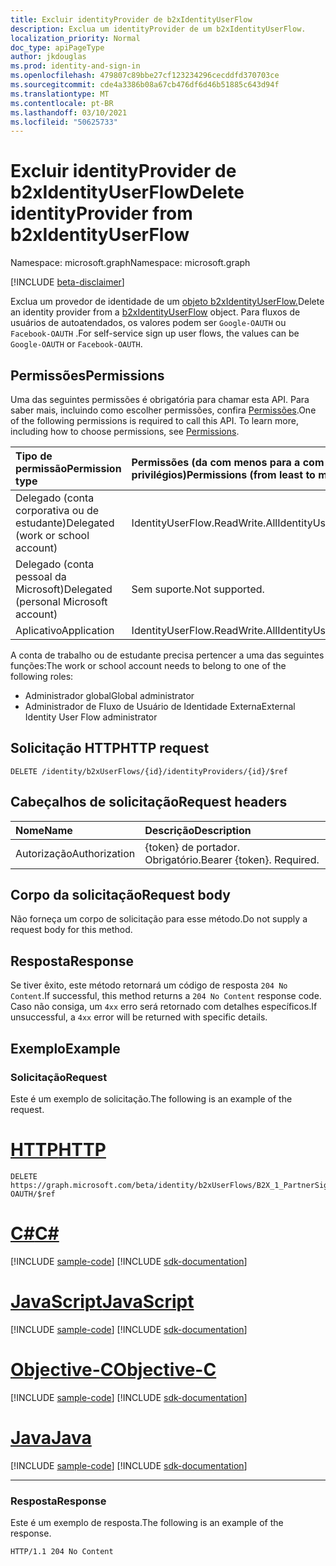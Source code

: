 ```yaml
---
title: Excluir identityProvider de b2xIdentityUserFlow
description: Exclua um identityProvider de um b2xIdentityUserFlow.
localization_priority: Normal
doc_type: apiPageType
author: jkdouglas
ms.prod: identity-and-sign-in
ms.openlocfilehash: 479807c89bbe27cf123234296cecddfd370703ce
ms.sourcegitcommit: cde4a3386b08a67cb476df6d46b51885c643d94f
ms.translationtype: MT
ms.contentlocale: pt-BR
ms.lasthandoff: 03/10/2021
ms.locfileid: "50625733"
---
```

# <a name="delete-identityprovider-from-b2xidentityuserflow"></a><span data-ttu-id="07dbd-103">Excluir identityProvider de b2xIdentityUserFlow</span><span class="sxs-lookup"><span data-stu-id="07dbd-103">Delete identityProvider from b2xIdentityUserFlow</span></span>

<span data-ttu-id="07dbd-104">Namespace: microsoft.graph</span><span class="sxs-lookup"><span data-stu-id="07dbd-104">Namespace: microsoft.graph</span></span>

[!INCLUDE [beta-disclaimer](../../includes/beta-disclaimer.md)]

<span data-ttu-id="07dbd-105">Exclua um provedor de identidade de um [objeto b2xIdentityUserFlow.](../resources/b2xidentityuserflow.md)</span><span class="sxs-lookup"><span data-stu-id="07dbd-105">Delete an identity provider from a [b2xIdentityUserFlow](../resources/b2xidentityuserflow.md) object.</span></span> <span data-ttu-id="07dbd-106">Para fluxos de usuários de autoatendados, os valores podem ser `Google-OAUTH` ou `Facebook-OAUTH` .</span><span class="sxs-lookup"><span data-stu-id="07dbd-106">For self-service sign up user flows, the values can be `Google-OAUTH` or `Facebook-OAUTH`.</span></span>

## <a name="permissions"></a><span data-ttu-id="07dbd-107">Permissões</span><span class="sxs-lookup"><span data-stu-id="07dbd-107">Permissions</span></span>

<span data-ttu-id="07dbd-p102">Uma das seguintes permissões é obrigatória para chamar esta API. Para saber mais, incluindo como escolher permissões, confira [Permissões](/graph/permissions-reference).</span><span class="sxs-lookup"><span data-stu-id="07dbd-p102">One of the following permissions is required to call this API. To learn more, including how to choose permissions, see [Permissions](/graph/permissions-reference).</span></span>

|<span data-ttu-id="07dbd-110">Tipo de permissão</span><span class="sxs-lookup"><span data-stu-id="07dbd-110">Permission type</span></span>      | <span data-ttu-id="07dbd-111">Permissões (da com menos para a com mais privilégios)</span><span class="sxs-lookup"><span data-stu-id="07dbd-111">Permissions (from least to most privileged)</span></span>              |
|:--------------------|:---------------------------------------------------------|
|<span data-ttu-id="07dbd-112">Delegado (conta corporativa ou de estudante)</span><span class="sxs-lookup"><span data-stu-id="07dbd-112">Delegated (work or school account)</span></span>|<span data-ttu-id="07dbd-113">IdentityUserFlow.ReadWrite.All</span><span class="sxs-lookup"><span data-stu-id="07dbd-113">IdentityUserFlow.ReadWrite.All</span></span>|
|<span data-ttu-id="07dbd-114">Delegado (conta pessoal da Microsoft)</span><span class="sxs-lookup"><span data-stu-id="07dbd-114">Delegated (personal Microsoft account)</span></span>| <span data-ttu-id="07dbd-115">Sem suporte.</span><span class="sxs-lookup"><span data-stu-id="07dbd-115">Not supported.</span></span>|
|<span data-ttu-id="07dbd-116">Aplicativo</span><span class="sxs-lookup"><span data-stu-id="07dbd-116">Application</span></span>| <span data-ttu-id="07dbd-117">IdentityUserFlow.ReadWrite.All</span><span class="sxs-lookup"><span data-stu-id="07dbd-117">IdentityUserFlow.ReadWrite.All</span></span>|

<span data-ttu-id="07dbd-118">A conta de trabalho ou de estudante precisa pertencer a uma das seguintes funções:</span><span class="sxs-lookup"><span data-stu-id="07dbd-118">The work or school account needs to belong to one of the following roles:</span></span>

* <span data-ttu-id="07dbd-119">Administrador global</span><span class="sxs-lookup"><span data-stu-id="07dbd-119">Global administrator</span></span>
* <span data-ttu-id="07dbd-120">Administrador de Fluxo de Usuário de Identidade Externa</span><span class="sxs-lookup"><span data-stu-id="07dbd-120">External Identity User Flow administrator</span></span>

## <a name="http-request"></a><span data-ttu-id="07dbd-121">Solicitação HTTP</span><span class="sxs-lookup"><span data-stu-id="07dbd-121">HTTP request</span></span>

<!-- { "blockType": "ignored" } -->

```http
DELETE /identity/b2xUserFlows/{id}/identityProviders/{id}/$ref
```

## <a name="request-headers"></a><span data-ttu-id="07dbd-122">Cabeçalhos de solicitação</span><span class="sxs-lookup"><span data-stu-id="07dbd-122">Request headers</span></span>

|<span data-ttu-id="07dbd-123">Nome</span><span class="sxs-lookup"><span data-stu-id="07dbd-123">Name</span></span>|<span data-ttu-id="07dbd-124">Descrição</span><span class="sxs-lookup"><span data-stu-id="07dbd-124">Description</span></span>|
|:---------------|:----------|
|<span data-ttu-id="07dbd-125">Autorização</span><span class="sxs-lookup"><span data-stu-id="07dbd-125">Authorization</span></span>|<span data-ttu-id="07dbd-p103">{token} de portador. Obrigatório.</span><span class="sxs-lookup"><span data-stu-id="07dbd-p103">Bearer {token}. Required.</span></span>|

## <a name="request-body"></a><span data-ttu-id="07dbd-128">Corpo da solicitação</span><span class="sxs-lookup"><span data-stu-id="07dbd-128">Request body</span></span>

<span data-ttu-id="07dbd-129">Não forneça um corpo de solicitação para esse método.</span><span class="sxs-lookup"><span data-stu-id="07dbd-129">Do not supply a request body for this method.</span></span>

## <a name="response"></a><span data-ttu-id="07dbd-130">Resposta</span><span class="sxs-lookup"><span data-stu-id="07dbd-130">Response</span></span>

<span data-ttu-id="07dbd-131">Se tiver êxito, este método retornará um código de resposta `204 No Content`.</span><span class="sxs-lookup"><span data-stu-id="07dbd-131">If successful, this method returns a `204 No Content` response code.</span></span> <span data-ttu-id="07dbd-132">Caso não consiga, um `4xx` erro será retornado com detalhes específicos.</span><span class="sxs-lookup"><span data-stu-id="07dbd-132">If unsuccessful, a `4xx` error will be returned with specific details.</span></span>

## <a name="example"></a><span data-ttu-id="07dbd-133">Exemplo</span><span class="sxs-lookup"><span data-stu-id="07dbd-133">Example</span></span>

### <a name="request"></a><span data-ttu-id="07dbd-134">Solicitação</span><span class="sxs-lookup"><span data-stu-id="07dbd-134">Request</span></span>

<span data-ttu-id="07dbd-135">Este é um exemplo de solicitação.</span><span class="sxs-lookup"><span data-stu-id="07dbd-135">The following is an example of the request.</span></span>


# <a name="http"></a>[<span data-ttu-id="07dbd-136">HTTP</span><span class="sxs-lookup"><span data-stu-id="07dbd-136">HTTP</span></span>](#tab/http)
<!-- {
  "blockType": "request",
  "name": "delete_b2xUserFlows_identityProviders"
}
-->

``` http
DELETE https://graph.microsoft.com/beta/identity/b2xUserFlows/B2X_1_PartnerSignUp/identityProviders/Facebook-OAUTH/$ref
```
# <a name="c"></a>[<span data-ttu-id="07dbd-137">C#</span><span class="sxs-lookup"><span data-stu-id="07dbd-137">C#</span></span>](#tab/csharp)
[!INCLUDE [sample-code](../includes/snippets/csharp/delete-b2xuserflows-identityproviders-csharp-snippets.md)]
[!INCLUDE [sdk-documentation](../includes/snippets/snippets-sdk-documentation-link.md)]

# <a name="javascript"></a>[<span data-ttu-id="07dbd-138">JavaScript</span><span class="sxs-lookup"><span data-stu-id="07dbd-138">JavaScript</span></span>](#tab/javascript)
[!INCLUDE [sample-code](../includes/snippets/javascript/delete-b2xuserflows-identityproviders-javascript-snippets.md)]
[!INCLUDE [sdk-documentation](../includes/snippets/snippets-sdk-documentation-link.md)]

# <a name="objective-c"></a>[<span data-ttu-id="07dbd-139">Objective-C</span><span class="sxs-lookup"><span data-stu-id="07dbd-139">Objective-C</span></span>](#tab/objc)
[!INCLUDE [sample-code](../includes/snippets/objc/delete-b2xuserflows-identityproviders-objc-snippets.md)]
[!INCLUDE [sdk-documentation](../includes/snippets/snippets-sdk-documentation-link.md)]

# <a name="java"></a>[<span data-ttu-id="07dbd-140">Java</span><span class="sxs-lookup"><span data-stu-id="07dbd-140">Java</span></span>](#tab/java)
[!INCLUDE [sample-code](../includes/snippets/java/delete-b2xuserflows-identityproviders-java-snippets.md)]
[!INCLUDE [sdk-documentation](../includes/snippets/snippets-sdk-documentation-link.md)]

---


### <a name="response"></a><span data-ttu-id="07dbd-141">Resposta</span><span class="sxs-lookup"><span data-stu-id="07dbd-141">Response</span></span>

<span data-ttu-id="07dbd-142">Este é um exemplo de resposta.</span><span class="sxs-lookup"><span data-stu-id="07dbd-142">The following is an example of the response.</span></span>

<!-- {
  "blockType": "response",
  "truncated": true
} -->

```http
HTTP/1.1 204 No Content
```


